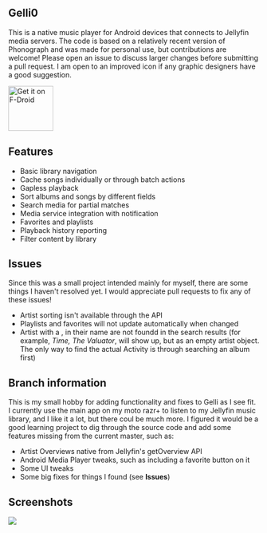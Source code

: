## Gelli0

This is a native music player for Android devices that connects to Jellyfin media servers. The code is based on a relatively recent version of Phonograph and was made for personal use, but contributions are welcome! Please open an issue to discuss larger changes before submitting a pull request. I am open to an improved icon if any graphic designers have a good suggestion.

[<img src="https://f-droid.org/badge/get-it-on.png" alt="Get it on F-Droid" height="90">](https://f-droid.org/packages/com.dkanada.gramophone)

## Features

* Basic library navigation
* Cache songs individually or through batch actions
* Gapless playback
* Sort albums and songs by different fields
* Search media for partial matches
* Media service integration with notification
* Favorites and playlists
* Playback history reporting
* Filter content by library

## Issues

Since this was a small project intended mainly for myself, there are some things I haven't resolved yet. I would appreciate pull requests to fix any of these issues!

* Artist sorting isn't available through the API
* Playlists and favorites will not update automatically when changed
* Artist with a , in their name are not foundd in the search results (for example, _Time, The Valuator_, will show up, but as an empty artist object. The only way to find the actual Activity is through searching an album first)

## Branch information

This is my small hobby for adding functionality and fixes to Gelli as I see fit. I currently use the main app on my moto razr+ to listen to my Jellyfin music library, and I like it a lot, but there coul be much more. I figured it would be a good learning project to dig through the source code and add some features missing from the current master, such as:

* Artist Overviews native from Jellyfin's getOverview API
* Android Media Player tweaks, such as including a favorite button on it
* Some UI tweaks
* Some big fixes for things I found (see **Issues**)

## Screenshots

<img src='https://raw.githubusercontent.com/dkanada/gelli/master/metadata/en-US/screenshots.png'>
